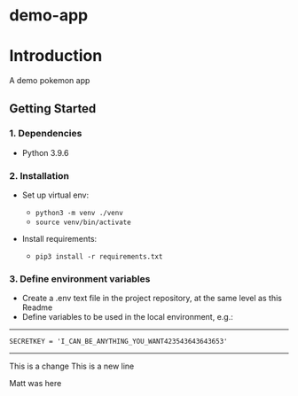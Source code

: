 # demo-app

# Introduction 
A demo pokemon app

## Getting Started
### 1. Dependencies
* Python 3.9.6

### 2. Installation

* Set up virtual env:
    * `python3 -m venv ./venv`
    * `source venv/bin/activate`


* Install requirements:
    * `pip3 install -r requirements.txt`

### 3. Define environment variables

* Create a .env text file in the project repository, at the same level as this Readme
* Define variables to be used in the local environment, e.g.:

---

    SECRETKEY = 'I_CAN_BE_ANYTHING_YOU_WANT423543643643653'

---

This is a change
This is a new line


Matt was here